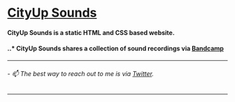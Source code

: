 # [CityUp Sounds]
#### CityUp Sounds is a static HTML and CSS based website.
#### ..* CityUp Sounds shares a collection of sound recordings via [Bandcamp]
***
###### - 📫 The best way to reach out to me is via [Twitter].
***

[CityUp Sounds]: https://cityupsounds.github.io/
[Twitter]:https://twitter.com/cityupsounds
[Bandcamp]:cityupsounds.bandcamp.com
